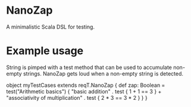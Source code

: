 NanoZap
=======

A minimalistic Scala DSL for testing.

Example usage
=============

String is pimped with a test method that can be used to accumulate non-empty strings. NanoZap gets loud when a non-empty string is detected.

    
   object myTestCases extends reqT.NanoZap {
    def zap: Boolean = test("Arithmetic basics") { 
      "basic addition" .
          test { 1 + 1 == 3 } +
      "associativity of multiplication" .
          test { 2 * 3 == 3 * 2 } 
     }
   }
